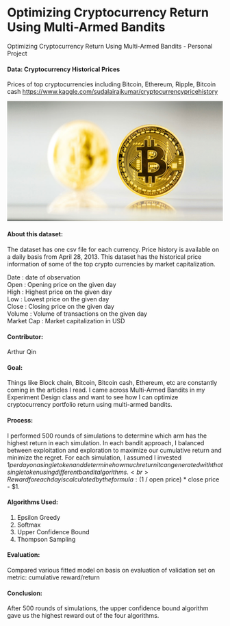 # Optimizing Cryptocurrency Return Using Multi-Armed Bandits
Optimizing Cryptocurrency Return Using Multi-Armed Bandits - Personal Project 

#### Data: Cryptocurrency Historical Prices

Prices of top cryptocurrencies including Bitcoin, Ethereum, Ripple, Bitcoin cash
https://www.kaggle.com/sudalairajkumar/cryptocurrencypricehistory

![alt text](Bitcoin.jpg)

#### About this dataset:  

The dataset has one csv file for each currency. Price history is available on a daily basis from April 28, 2013. This dataset has the historical price information of some of the top crypto currencies by market capitalization. 

Date : date of observation <br>
Open : Opening price on the given day <br>
High : Highest price on the given day <br>
Low : Lowest price on the given day <br>
Close : Closing price on the given day <br>
Volume : Volume of transactions on the given day <br>
Market Cap : Market capitalization in USD

#### Contributor:

Arthur Qin <br>

#### Goal:

Things like Block chain, Bitcoin, Bitcoin cash, Ethereum, etc are constantly coming in the articles I read. I came across Multi-Armed Bandits in my Experiment Design class and want to see how I can optimize cryptocurrency portfolio return using multi-armed bandits. <br>

#### Process:

I performed 500 rounds of simulations to determine which arm has the highest return in each simulation. In each bandit approach, I balanced between exploitation and exploration to maximize our cumulative return and minimize the regret. For each simulation, I assumed I invested $1 per day on a single token and determine how much return it can generated with that single token using different bandit algorithms. <br>
Reward for each day is calculated by the formula: ($1 / open price) * close price - $1. 

#### Algorithms Used:

1. Epsilon Greedy
2. Softmax
3. Upper Confidence Bound
4. Thompson Sampling

#### Evaluation:

Compared various fitted model on basis on evaluation of validation set on metric: cumulative reward/return

#### Conclusion:

After 500 rounds of simulations, the upper confidence bound algorithm gave us the highest reward out of the four algorithms.
